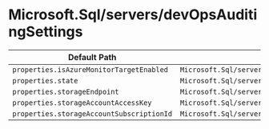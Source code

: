 # Microsoft.Sql/servers/devOpsAuditingSettings

| Default Path | Alias |
|---|---|
| `properties.isAzureMonitorTargetEnabled` | `Microsoft.Sql/servers/devOpsAuditingSettings/isAzureMonitorTargetEnabled` |
| `properties.state` | `Microsoft.Sql/servers/devOpsAuditingSettings/state` |
| `properties.storageEndpoint` | `Microsoft.Sql/servers/devOpsAuditingSettings/storageEndpoint` |
| `properties.storageAccountAccessKey` | `Microsoft.Sql/servers/devOpsAuditingSettings/storageAccountAccessKey` |
| `properties.storageAccountSubscriptionId` | `Microsoft.Sql/servers/devOpsAuditingSettings/storageAccountSubscriptionId` |

